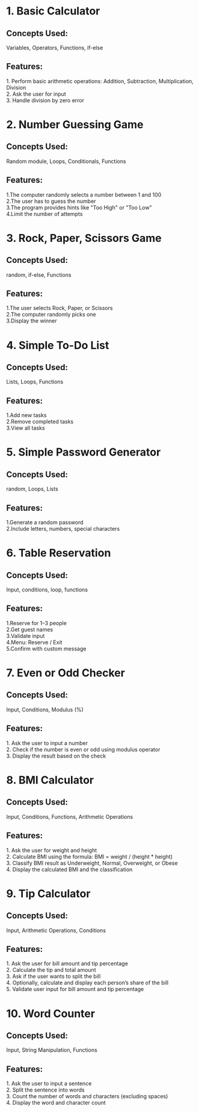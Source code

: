 <h1> 1. Basic Calculator </h1>
<h2>Concepts Used: </h2> <p>Variables, Operators, Functions, if-else</p>
<h2>Features:</h2> 
<p> 
1. Perform basic arithmetic operations: Addition, Subtraction, Multiplication, Division<br/>
2. Ask the user for input<br/>
3. Handle division by zero error</p>
<h1> 2. Number Guessing Game </h1>
<h2>Concepts Used: </h2><p>Random module, Loops, Conditionals, Functions</p>
<h2>Features:</h2> 
<p>
1.The computer randomly selects a number between 1 and 100<br/>
2.The user has to guess the number<br/>
3.The program provides hints like "Too High" or "Too Low"<br/>
4.Limit the number of attempts
</p>
<h1> 3. Rock, Paper, Scissors Game </h1>
<h2>Concepts Used: </h2><p>random, if-else, Functions</p>
<h2>Features:</h2> 
<p>
1.The user selects Rock, Paper, or Scissors<br/>
2.The computer randomly picks one<br/>
3.Display the winner<br/>
</p>
<h1> 4. Simple To-Do List</h1>
<h2>Concepts Used: </h2><p>Lists, Loops, Functions</p>
<h2>Features:</h2> 
<p>
1.Add new tasks<br/>
2.Remove completed tasks<br/>
3.View all tasks<br/>
</p>
<h1> 5. Simple Password Generator</h1>
<h2>Concepts Used: </h2><p>random, Loops, Lists</p>
<h2>Features:</h2> 
<p>
1.Generate a random password<br/>
2.Include letters, numbers, special characters<br/>
</p>
<h1> 6. Table Reservation </h1>
<h2>Concepts Used: </h2><p>Input, conditions, loop, functions</p>
<h2>Features:</h2> 
<p>
    1.Reserve for 1–3 people<br/>
    2.Get guest names <br/>
    3.Validate input <br/>
    4.Menu: Reserve / Exit <br/>
    5.Confirm with custom message <br/>
<h1>7. Even or Odd Checker</h1>
<h2>Concepts Used: </h2><p>Input, Conditions, Modulus (%)</p>
<h2>Features:</h2> 
<p>
    1. Ask the user to input a number<br/>
    2. Check if the number is even or odd using modulus operator<br/>
    3. Display the result based on the check<br/>
</p>
<h1>8. BMI Calculator</h1>
<h2>Concepts Used: </h2><p>Input, Conditions, Functions, Arithmetic Operations</p>
<h2>Features:</h2> 
<p>
    1. Ask the user for weight and height<br/>
    2. Calculate BMI using the formula: BMI = weight / (height * height)<br/>
    3. Classify BMI result as Underweight, Normal, Overweight, or Obese<br/>
    4. Display the calculated BMI and the classification<br/>
</p>
<h1>9. Tip Calculator</h1>
<h2>Concepts Used: </h2><p>Input, Arithmetic Operations, Conditions</p>
<h2>Features:</h2> 
<p>
    1. Ask the user for bill amount and tip percentage<br/>
    2. Calculate the tip and total amount<br/>
    3. Ask if the user wants to split the bill<br/>
    4. Optionally, calculate and display each person’s share of the bill<br/>
    5. Validate user input for bill amount and tip percentage<br/>
</p>
<h1>10. Word Counter</h1>
<h2>Concepts Used: </h2><p>Input, String Manipulation, Functions</p>
<h2>Features:</h2> 
<p>
    1. Ask the user to input a sentence<br/>
    2. Split the sentence into words<br/>
    3. Count the number of words and characters (excluding spaces)<br/>
    4. Display the word and character count<br/>
</p>